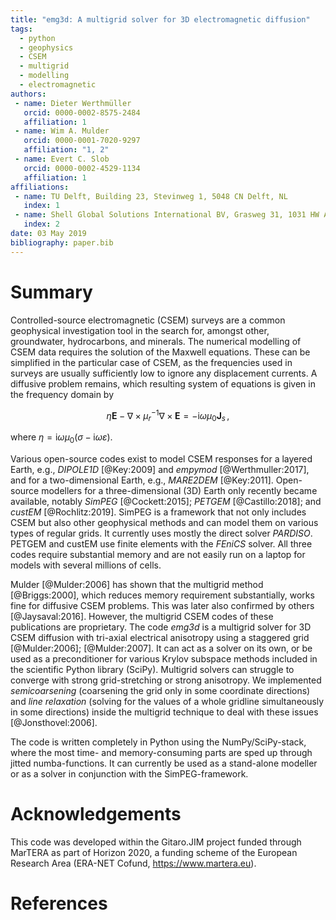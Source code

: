 ```yaml
---
title: "emg3d: A multigrid solver for 3D electromagnetic diffusion"
tags:
  - python
  - geophysics
  - CSEM
  - multigrid
  - modelling
  - electromagnetic
authors:
 - name: Dieter Werthmüller
   orcid: 0000-0002-8575-2484
   affiliation: 1
 - name: Wim A. Mulder
   orcid: 0000-0001-7020-9297
   affiliation: "1, 2"
 - name: Evert C. Slob
   orcid: 0000-0002-4529-1134
   affiliation: 1
affiliations:
 - name: TU Delft, Building 23, Stevinweg 1, 5048 CN Delft, NL
   index: 1
 - name: Shell Global Solutions International BV, Grasweg 31, 1031 HW Amsterdam, NL
   index: 2
date: 03 May 2019
bibliography: paper.bib
---
```


# Summary

Controlled-source electromagnetic (CSEM) surveys are a common geophysical
investigation tool in the search for, amongst other, groundwater, hydrocarbons,
and minerals. The numerical modelling of CSEM data requires the solution of the
Maxwell equations. These can be simplified in the particular case of CSEM, as
the frequencies used in surveys are usually sufficiently low to ignore any
displacement currents. A diffusive problem remains, which resulting system of
equations is given in the frequency domain by

$$ \eta \mathbf{E} - \nabla \times \mu_r^{-1} \nabla \times \mathbf{E} =
    -\mathrm{i}\omega\mu_0\mathbf{J}_s \, ,$$

where $\eta = \mathrm{i}\omega \mu_0(\sigma - \mathrm{i}\omega\varepsilon)$.

Various open-source codes exist to model CSEM responses for a layered Earth,
e.g., *DIPOLE1D* [@Key:2009] and *empymod* [@Werthmuller:2017], and for a
two-dimensional Earth, e.g., *MARE2DEM* [@Key:2011]. Open-source modellers
for a three-dimensional (3D) Earth only recently became available, notably
*SimPEG* [@Cockett:2015]; *PETGEM* [@Castillo:2018]; and *custEM*
[@Rochlitz:2019]. SimPEG is a framework that not only includes CSEM but also
other geophysical methods and can model them on various types of regular grids.
It currently uses mostly the direct solver *PARDISO*. PETGEM and custEM use
finite elements with the *FEniCS* solver. All three codes require substantial
memory and are not easily run on a laptop for models with several millions of
cells.

Mulder [@Mulder:2006] has shown that the multigrid method [@Briggs:2000], which
reduces memory requirement substantially, works fine for diffusive CSEM
problems. This was later also confirmed by others [@Jaysaval:2016]. However, the
multigrid CSEM codes of these publications are proprietary. The code *emg3d* is
a multigrid solver for 3D CSEM diffusion with tri-axial electrical anisotropy
using a staggered grid [@Mulder:2006]; [@Mulder:2007].
It can act as a solver on its own, or be used as a preconditioner for various
Krylov subspace methods included in the scientific Python library (SciPy).
Multigrid solvers can struggle to converge with strong grid-stretching or
strong anisotropy. We implemented *semicoarsening* (coarsening the grid only in
some coordinate directions) and *line relaxation* (solving for the values of a
whole gridline simultaneously in some directions) inside the multigrid
technique to deal with these issues [@Jonsthovel:2006].

The code is written completely in Python using the NumPy/SciPy-stack, where the
most time- and memory-consuming parts are sped up through jitted
numba-functions. It can currently be used as a stand-alone modeller or as a
solver in conjunction with the SimPEG-framework.


# Acknowledgements
This code was developed within the Gitaro.JIM project funded through MarTERA as
part of Horizon 2020, a funding scheme of the European Research Area (ERA-NET
Cofund, https://www.martera.eu).

# References
